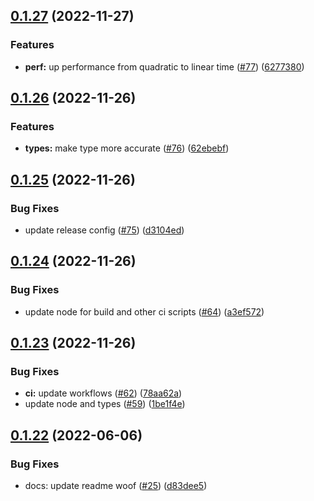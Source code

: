 ## [0.1.27](https://github.com/dankreiger/groop/compare/v0.1.26...v0.1.27) (2022-11-27)


### Features

* **perf:** up performance from quadratic to linear time ([#77](https://github.com/dankreiger/groop/issues/77)) ([6277380](https://github.com/dankreiger/groop/commit/62773806bf307434234319a225610aec9ed84bd1))

## [0.1.26](https://github.com/dankreiger/groop/compare/v0.1.25...v0.1.26) (2022-11-26)


### Features

* **types:** make type more accurate ([#76](https://github.com/dankreiger/groop/issues/76)) ([62ebebf](https://github.com/dankreiger/groop/commit/62ebebf27993a42acc4c1f4ad7c4230d3fced190))

## [0.1.25](https://github.com/dankreiger/groop/compare/v0.1.24...v0.1.25) (2022-11-26)


### Bug Fixes

* update release config ([#75](https://github.com/dankreiger/groop/issues/75)) ([d3104ed](https://github.com/dankreiger/groop/commit/d3104ed6b1d44c68d8d7d93082f7931c9d5901f9))

## [0.1.24](https://github.com/dankreiger/groop/compare/v0.1.23...v0.1.24) (2022-11-26)


### Bug Fixes

* update node for build and other ci scripts ([#64](https://github.com/dankreiger/groop/issues/64)) ([a3ef572](https://github.com/dankreiger/groop/commit/a3ef572f4b8d36f809fe8463894ae3e55037cb81))

## [0.1.23](https://github.com/dankreiger/groop/compare/v0.1.22...v0.1.23) (2022-11-26)


### Bug Fixes

* **ci:** update workflows ([#62](https://github.com/dankreiger/groop/issues/62)) ([78aa62a](https://github.com/dankreiger/groop/commit/78aa62a9c9ddf6e822c3ef5dd08ef7b78f8386eb))
* update node and types ([#59](https://github.com/dankreiger/groop/issues/59)) ([1be1f4e](https://github.com/dankreiger/groop/commit/1be1f4ec183703fe82656bcdd786d8737aa765cd))

## [0.1.22](https://github.com/dankreiger/groop/compare/v0.1.21...v0.1.22) (2022-06-06)


### Bug Fixes

* docs: update readme woof ([#25](https://github.com/dankreiger/groop/issues/25)) ([d83dee5](https://github.com/dankreiger/groop/commit/d83dee575c74dd02df9cb708f4d7fa3b5893509a))
